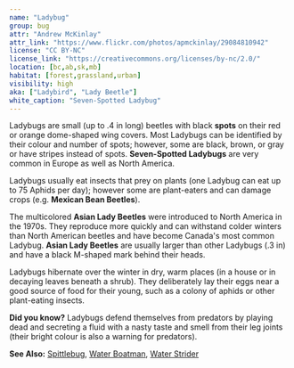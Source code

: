 ```yaml
---
name: "Ladybug"
group: bug
attr: "Andrew McKinlay"
attr_link: "https://www.flickr.com/photos/apmckinlay/29084810942"
license: "CC BY-NC"
license_link: "https://creativecommons.org/licenses/by-nc/2.0/"
location: [bc,ab,sk,mb]
habitat: [forest,grassland,urban]
visibility: high
aka: ["Ladybird", "Lady Beetle"]
white_caption: "Seven-Spotted Ladybug"
---
```

Ladybugs are small (up to .4 in long) beetles with black **spots** on their red or orange dome-shaped wing covers. Most Ladybugs can be identified by their colour and number of spots; however, some are black, brown, or gray or have stripes instead of spots. **Seven-Spotted Ladybugs** are very common in Europe as well as North America.

Ladybugs usually eat insects that prey on plants (one Ladybug can eat up to 75 Aphids per day); however some are plant-eaters and can damage crops (e.g. **Mexican Bean Beetles**).

The multicolored **Asian Lady Beetles** were introduced to North America in the 1970s. They reproduce more quickly and can withstand colder winters than North American beetles and have become Canada's most common Ladybug. **Asian Lady Beetles** are usually larger than other Ladybugs (.3 in) and have a black M-shaped mark behind their heads.

Ladybugs hibernate over the winter in dry, warm places (in a house or in decaying leaves beneath a shrub). They deliberately lay their eggs near a good source of food for their young, such as a colony of aphids or other plant-eating insects.

**Did you know?** Ladybugs defend themselves from predators by playing dead and secreting a fluid with a nasty taste and smell from their leg joints (their bright colour is also a warning for predators).

<!-- generated, do not edit -->
**See Also:**
[Spittlebug](/insects/spitbug/),
[Water Boatman](/insects/watboat/),
[Water Strider](/insects/watstrid/)
